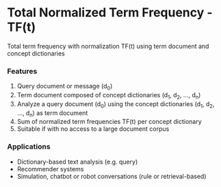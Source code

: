 # Total Normalized Term Frequency - TF(t)
Total term frequency with normalization TF(t) using term document and concept dictionaries

### Features
<ol>
  <li>Query document or message (d<sub>0</sub>)</li>
  <li>Term document composed of concept dictionaries (d<sub>1</sub>, d<sub>2</sub>, ..., d<sub>n</sub>)</li>
  <li>Analyze a query document (d<sub>0</sub>) using the concept dictionaries (d<sub>1</sub>, d<sub>2</sub>, ..., d<sub>n</sub>) as term document</li>
  <li>Sum of normalized term frequencies TF(t) per concept dictionary</li>
  <li>Suitable if with no access to a large document corpus</li>
</ol>

### Applications
<ul>
  <li>Dictionary-based text analysis (e.g. query)</li>
  <li>Recommender systems</li>
  <li>Simulation, chatbot or robot conversations (rule or retrieval-based)</li>
</ul>
